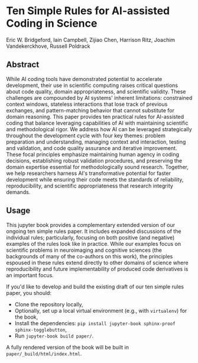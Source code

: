 # Ten Simple Rules for AI-assisted Coding in Science

Eric W. Bridgeford, Iain Campbell, Zijiao Chen, Harrison Ritz, Joachim Vandekerckhove, Russell Poldrack

## Abstract

While AI coding tools have demonstrated potential to accelerate development, their use in scientific computing raises critical questions about code quality, domain appropriateness, and scientific validity. These challenges are compounded by AI systems' inherent limitations: constrained context windows, stateless interactions that lose track of previous exchanges, and pattern-matching behavior that cannot substitute for domain reasoning. This paper provides ten practical rules for AI-assisted coding that balance leveraging capabilities of AI with maintaining scientific and methodological rigor. We address how AI can be leveraged strategically throughout the development cycle with four key themes: problem preparation and understanding, managing context and interaction, testing and validation, and code quality assurance and iterative improvement. These focal principles emphasize maintaining human agency in coding decisions, establishing robust validation procedures, and preserving the domain expertise essential for methodologically sound research. Together, we help researchers harness AI's transformative potential for faster development while ensuring their code meets the standards of reliability, reproducibility, and scientific appropriateness that research integrity demands.

## Usage

This jupyter book provides a complementary extended version of our ongoing ten simple rules paper. It includes expanded discussions of the individual rules; particularly, focusing on both positive (and negative) examples of the rules look like in practice. While our examples focus on scientific problems in neuroimaging and cognitive sciences (the backgrounds of many of the co-authors on this work), the principles espoused in these rules extend directly to other domains of science where reproducibility and future implementability of produced code derivatives is an important focus. 

If you'd like to develop and build the existing draft of our ten simple rules paper, you should:

+ Clone the repository locally,
+ Optionally, set up a local virtual environment (e.g., with `virtualenv`) for the book,
+ Install the dependencies: `pip install jupyter-book sphinx-proof sphinx-togglebutton`,
+ Run `jupyter-book build paper/`.

A fully rendered version of the book will be built in `paper/_build/html/index.html`.
